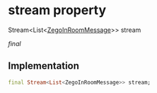 


# stream property







Stream&lt;List&lt;[ZegoInRoomMessage](../../zego_uikit_prebuilt_live_audio_room/ZegoInRoomMessage-class.md)>> stream
  
_<span class="feature">final</span>_






## Implementation

```dart
final Stream<List<ZegoInRoomMessage>> stream;
```







